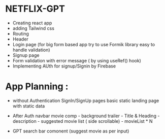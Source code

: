 # NETFLIX-GPT

- Creating react app
- adding Tailwind css
- Routing
- Header
- Login page (for big form based app try to use Formik library easy to handle validation)
- Signup page
- Form validation with error message ( by using useRef() hook)
- Implementing AUth for signup/Signin by Firebase

# App Planning :

- without Authentication
  SignIn/SignUp pages
  basic static landing page with static data

- After Auth
  navbar
  movie comp - background trailer - Title & Heading - description - suggested movie list ( side scrollable) - movieList \* N
- GPT search bar comonent (suggest movie as per input)
